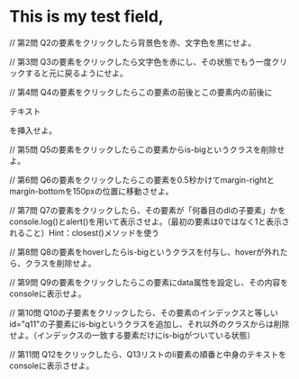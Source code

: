 # This is my test field,
// 第2問 Q2の要素をクリックしたら背景色を赤、文字色を黒にせよ。



// 第3問 Q3の要素をクリックしたら文字色を赤にし、その状態でもう一度クリックすると元に戻るようにせよ。

// 第4問 Q4の要素をクリックしたらこの要素の前後とこの要素内の前後に<p>テキスト</p>を挿入せよ。

// 第5問 Q5の要素をクリックしたらこの要素からis-bigというクラスを削除せよ。

// 第6問 Q6の要素をクリックしたらこの要素を0.5秒かけてmargin-rightとmargin-bottomを150pxの位置に移動させよ。

// 第7問 Q7の要素をクリックしたら、その要素が「何番目のdlの子要素」かをconsole.log()とalert()を用いて表示させよ。（最初の要素は0ではなく1と表示されること）Hint：closest()メソッドを使う

// 第8問 Q8の要素をhoverしたらis-bigというクラスを付与し、hoverが外れたら、クラスを削除せよ。

// 第9問 Q9の要素をクリックしたらこの要素にdata属性を設定し、その内容をconsoleに表示せよ。

// 第10問 Q10の子要素をクリックしたら、その要素のインデックスと等しいid="q11"の子要素にis-bigというクラスを追加し、それ以外のクラスからは削除せよ。（インデックスの一致する要素だけにis-bigがついている状態）

// 第11問 Q12をクリックしたら、Q13リストのli要素の順番と中身のテキストをconsoleに表示させよ。
</script>
</body>